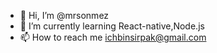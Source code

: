 - 👋 Hi, I’m @mrsonmez
- 🌱 I’m currently learning React-native,Node.js
- 📫 How to reach me ichbinsirpak@gmail.com
